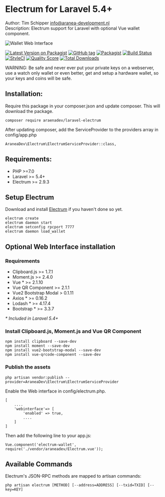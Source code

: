 # Electrum for Laravel 5.4+
Author: Tim Schipper <info@aranea-development.nl>   
Description: Electrum support for Laravel with optional Vue wallet component.

![Wallet Web Interface](https://raw.githubusercontent.com/AraneaDev/laravel-electrum/master/assets/wallet.gif "Wallet Web Interface")   


[![Latest Version on Packagist](https://img.shields.io/packagist/v/araneadev/laravel-electrum.svg?style=flat-square)](https://packagist.org/packages/araneadev/laravel-electrum)
[![GitHub tag](https://img.shields.io/github/tag/AraneaDev/laravel-electrum.svg?style=flat-square)](https://github.com/AraneaDev/laravel-electrum)
[![Packagist](https://img.shields.io/packagist/l/araneadev/laravel-electrum.svg?style=flat-square)](https://packagist.org/packages/araneadev/laravel-electrum)
[![Build Status](https://scrutinizer-ci.com/g/AraneaDev/laravel-electrum/badges/build.png?b=master)](https://scrutinizer-ci.com/g/AraneaDev/laravel-electrum/build-status/master)
[![StyleCI](https://styleci.io/repos/103412671/shield?branch=master)](https://styleci.io/repos/103412671)
[![Quality Score](https://img.shields.io/scrutinizer/g/araneadev/laravel-electrum.svg?style=flat-square)](https://scrutinizer-ci.com/g/araneadev/laravel-electrum)
[![Total Downloads](https://img.shields.io/packagist/dt/araneadev/laravel-electrum.svg?style=flat-square)](https://packagist.org/packages/araneadev/laravel-electrum)   

WARNING: Be safe and never ever put your private keys on a webserver, use a watch only wallet or even better, get and setup a hardware wallet, so your keys and coins will be safe. 

## Installation:
Require this package in your composer.json and update composer. This will download the package.
```
composer require araenadev/laravel-electrum
```
After updating composer, add the ServiceProvider to the providers array in config/app.php
```
AraneaDev\Electrum\ElectrumServiceProvider::class,
```
   
## Requirements:   
* PHP >=7.0 
* Laravel >= 5.4+
* Electrum >= 2.9.3

## Setup Electrum
Download and install [Electrum](https://electrum.org/#download) if you haven't done so yet.
```
electrum create   
electrum daemon start
electrum setconfig rpcport 7777   
electrum daemon load_wallet   
```

## Optional Web Interface installation

### Requirements
* Clipboard.js >= 1.7.1
* Moment.js >= 2.4.0
* Vue * >= 2.1.10
* Vue QR Component >= 2.1.1
* Vue2 Bootstrap Modal > 0.1.11
* Axios * >= 0.16.2
* Lodash * >= 4.17.4
* Bootstrap * >= 3.3.7

_\* Included in Laravel 5.4+_

### Install Clipboard.js, Moment.js and Vue QR Component
```
npm install clipboard --save-dev
npm install moment --save-dev
npm install vue2-bootstrap-modal --save-dev
npm install vue-qrcode-component --save-dev

```

### Publish the assets
```
php artisan vendor:publish --provider=AraneaDev\Electrum\ElectrumServiceProvider
```
Enable the Web interface in config/electrum.php. 
```
[
    ....
    'webinterface'=> [
        'enabled' => true,
        ....
    ]
]
```
Then add the following line to your app.js:
```
Vue.component('electrum-wallet', require('./vendor/araneadev/Electrum.vue'));
```

## Available Commands   
Electrum's JSON-RPC methods are mapped to artisan commands:
```
php artisan electrum [METHOD] [--address=ADDRESS] [--txid=TXID] [--key=KEY]
```
